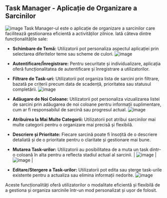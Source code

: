 ## Task Manager - Aplicație de Organizare a Sarcinilor
![image](https://github.com/allinanton/Project-Task-Manager-React/assets/61775219/d9e5b0a7-5226-403c-93b8-029dccaef03c)
Task Manager-ul este o aplicație de organizare a sarcinilor care facilitează gestionarea eficientă a activităților zilnice. Iată câteva dintre funcționalitățile sale:

- **Schimbare de Temă:** Utilizatorii pot personaliza aspectul aplicației prin selectarea diferitelor teme sau scheme de culori.
     ![image](https://github.com/allinanton/Project-Task-Manager-React/assets/61775219/d45ccebe-c837-469d-8649-1f997204b309)
- **Autentificare/Înregistrare:** Pentru securitate și individualizare, aplicația oferă funcționalitatea de autentificare și înregistrare a utilizatorilor.

- **Filtrare de Task-uri:** Utilizatorii pot organiza lista de sarcini prin filtrare, bazată pe criterii precum data de scadență, prioritatea sau statusul completării.
      ![image](https://github.com/allinanton/Project-Task-Manager-React/assets/61775219/ef2f57dc-8ab0-42b6-b4ac-4b0dd7c2d479)
- **Adăugare de Noi Coloane:** Utilizatorii pot personaliza vizualizarea listei de sarcini prin adăugarea de noi coloane pentru informații suplimentare, cum ar fi responsabilul de sarcină sau progresul actual.
     ![image](https://github.com/allinanton/Project-Task-Manager-React/assets/61775219/9a818940-acd6-4d66-8514-c4d4bc2f3edb)
- **Atribuirea la Mai Multe Categorii:** Utilizatorii pot atribui sarcinilor mai multe categorii pentru o organizare mai precisă și flexibilă.

- **Descriere și Prioritate:** Fiecare sarcină poate fi însoțită de o descriere detaliată și de o prioritate pentru o claritate și gestionare mai bune.
  
- **Mutarea Task-urilor:** Utilizatorii au posibilitatea de a muta un task dintr-o coloană în alta pentru a reflecta stadiul actual al sarcinii.
| ![image](https://github.com/allinanton/Project-Task-Manager-React/assets/61775219/2c2abf45-b88e-4ed2-8d5e-bce78ad1da95) | ![image](https://github.com/allinanton/Project-Task-Manager-React/assets/61775219/56b36d50-7bf0-4e87-8cdd-9f0de3e3cff4) |
- **Editare/Stergere a Task-urilor:** Utilizatorii pot edita sau șterge task-urile existente pentru a actualiza sau elimina informații nedorite.
![image](https://github.com/allinanton/Project-Task-Manager-React/assets/61775219/9770e6b6-e6f7-44fe-8edb-303b26d9831a)



Aceste funcționalități oferă utilizatorilor o modalitate eficientă și flexibilă de a gestiona și organiza sarcinile într-un mod personalizat și ușor de folosit.



